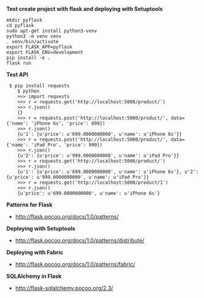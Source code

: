 
**Test create project with flask and deploying with Setuptools**

    mkdir pyflask
    cd pyflask
    sudo apt-get install python3-venv
    python3 -m venv venv
    . venv/bin/activate
    export FLASK_APP=pyflask
    export FLASK_ENV=development
    pip install -e . 
    flask run

**Test API**
   

     $ pip install requests
        $ python
        >>> import requests
        >>> r = requests.get('http://localhost:5000/product/')
        >>> r.json()
        {}
        >>> r = requests.post('http://localhost:5000/product/', data={'name': 'iPhone 6s', 'price': 699})
        >>> r.json()
        {u'1': {u'price': u'699.0000000000', u'name': u'iPhone 6s'}}
        >>> r = requests.post('http://localhost:5000/product/', data={'name': 'iPad Pro', 'price': 999})
        >>> r.json()
        {u'2': {u'price': u'999.0000000000', u'name': u'iPad Pro'}}
        >>> r = requests.get('http://localhost:5000/product/')
        >>> r.json()
        {u'1': {u'price': u'699.0000000000', u'name': u'iPhone 6s'}, u'2': {u'price': u'999.0000000000', u'name': u'iPad Pro'}}
        >>> r = requests.get('http://localhost:5000/product/1')
        >>> r.json()
        {u'price': u'699.0000000000', u'name': u'iPhone 6s'}

**Patterns for Flask**
- http://flask.pocoo.org/docs/1.0/patterns/

**Deploying with Setuptools**
- http://flask.pocoo.org/docs/1.0/patterns/distribute/

**Deploying with Fabric**
- http://flask.pocoo.org/docs/1.0/patterns/fabric/

**SQLAlchemy in Flask**
- http://flask-sqlalchemy.pocoo.org/2.3/

